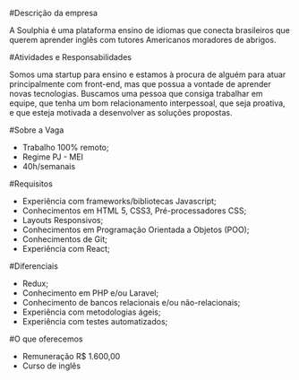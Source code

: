 #Descrição da empresa

A Soulphia é uma plataforma ensino de idiomas que conecta brasileiros que querem aprender inglês com tutores Americanos moradores de abrigos.

#Atividades e Responsabilidades

Somos uma startup para ensino e estamos à procura de alguém para atuar principalmente com front-end, mas que possua a vontade de aprender novas tecnologias. Buscamos uma pessoa que consiga trabalhar em equipe, que tenha um bom relacionamento interpessoal, que seja proativa, e que esteja motivada a desenvolver as soluções propostas.


#Sobre a Vaga

- Trabalho 100% remoto;
- Regime PJ - MEI
- 40h/semanais

#Requisitos

- Experiência com frameworks/bibliotecas Javascript;
- Conhecimentos em HTML 5, CSS3, Pré-processadores CSS;
- Layouts Responsivos;
- Conhecimentos em Programação Orientada a Objetos (POO);
- Conhecimentos de Git;
- Experiência com React;

#Diferenciais

- Redux;
- Conhecimento em PHP e/ou Laravel;
- Conhecimento de bancos relacionais e/ou não-relacionais;
- Experiência com metodologias ágeis;
- Experiência com testes automatizados;

#O que oferecemos

- Remuneração R$ 1.600,00
- Curso de inglês
